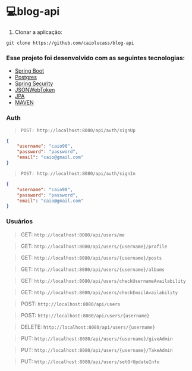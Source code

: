 # 💻blog-api

1. Clonar a aplicação:

`git clone https://github.com/caiolucass/blog-api`

### Esse projeto foi desenvolvido com as seguintes tecnologias:

- [Spring Boot]([https://nodejs.org/en/](https://spring.io/))
- [Postgres]([https://www.typescriptlang.org/](https://www.postgresql.org/))
- [Spring Security]([https://expressjs.com/pt-br/](https://spring.io/projects/spring-security))
- [JSONWebToken](https://jwt.io/)
- [JPA](https://spring.io/projects/spring-data-jpa)
- [MAVEN](https://maven.apache.org/)

### Auth

> `POST: http://localhost:8080/api/auth/signUp`

```json
{
	"username": "caio98",
	"password": "password",
	"email": "caio@gmail.com"
}

```
> `POST: http://localhost:8080/api/auth/signIn`

```json
{
	"username": "caio98",
	"password": "password",
	"email": "caio@gmail.com"
}

```
### Usuários

> GET: `http://localhost:8080/api/users/me`

> GET: `http://localhost:8080/api/users/{username}/profile`

> GET: `http://localhost:8080/api/users/{username}/posts`

> GET: `http://localhost:8080/api/users/{username}/albums`

> GET: `http://localhost:8080/api/users/checkUsernameAvailability`

> GET: `http://localhost:8080/api/users/checkEmailAvailability`

> POST: `http://localhost:8080/api/users`

> POST: `http://localhost:8080/api/users/{username}`

> DELETE: `http://localhost:8080/api/users/{username}`

> PUT: `http://localhost:8080/api/users/{username}/giveAdmin`

> PUT: `http://localhost:8080/api/users/{username}/TakeAdmin`

> PUT: `http://localhost:8080/api/users/setOrUpdateInfo`


